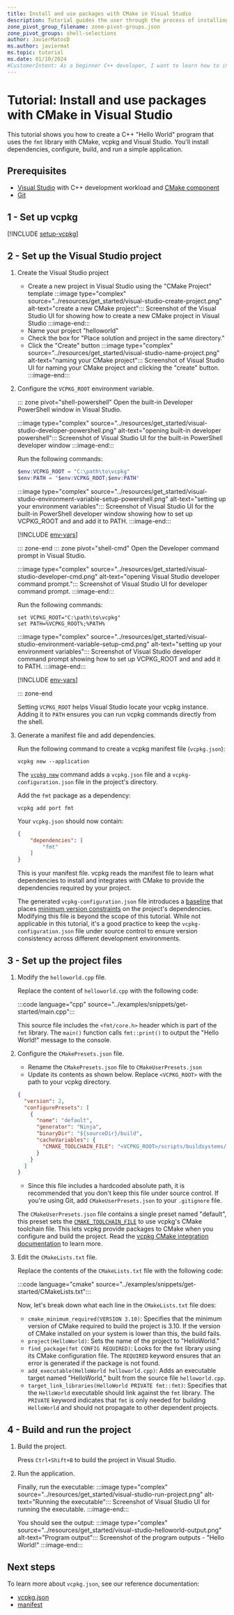 ```yaml
---
title: Install and use packages with CMake in Visual Studio
description: Tutorial guides the user through the process of installing and using packages with CMake and Visual Studio.
zone_pivot_group_filename: zone-pivot-groups.json
zone_pivot_groups: shell-selections
author: JavierMatosD
ms.author: javiermat
ms.topic: tutorial
ms.date: 01/10/2024
#CustomerIntent: As a beginner C++ developer, I want to learn how to install and manage packages using CMake and Visual Studio, so that I can easily set up and maintain C++ projects with necessary dependencies.
---
```


# Tutorial: Install and use packages with CMake in Visual Studio

This tutorial shows you how to create a C++ "Hello World" program that uses the `fmt` library with CMake, vcpkg and Visual Studio. You'll install dependencies, configure, build, and run a simple application.

## Prerequisites

- [Visual Studio](<https://visualstudio.microsoft.com/downloads/>) with C++ development workload and [CMake component](</cpp/build/cmake-projects-in-visual-studio#installation>)
- [Git](<https://git-scm.com/downloads>)

## 1 - Set up vcpkg

[!INCLUDE [setup-vcpkg](includes/setup-vcpkg.md)]

## 2 - Set up the Visual Studio project

1. Create the Visual Studio project

    * Create a new project in Visual Studio using the "CMake Project" template
    :::image type="complex" source="../resources/get_started/visual-studio-create-project.png" alt-text="create a new CMake project":::
        Screenshot of the Visual Studio UI for showing how to create a new CMake project in Visual Studio
    :::image-end:::
    * Name your project "helloworld"
    * Check the box for "Place solution and project in the same directory."
    * Click the "Create" button
    :::image type="complex" source="../resources/get_started/visual-studio-name-project.png" alt-text="naming your CMake project":::
        Screenshot of Visual Studio UI for naming your CMake project and clicking the "create" button.
    :::image-end:::

2. Configure the `VCPKG_ROOT` environment variable.

    ::: zone pivot="shell-powershell"
    Open the built-in Developer PowerShell window in Visual Studio.

    :::image type="complex" source="../resources/get_started/visual-studio-developer-powershell.png" alt-text="opening built-in developer powershell":::
        Screenshot of Visual Studio UI for the built-in PowerShell developer window
    :::image-end:::

    Run the following commands:

    ```PowerShell
    $env:VCPKG_ROOT = "C:\path\to\vcpkg"
    $env:PATH = "$env:VCPKG_ROOT;$env:PATH"
    ```

    :::image type="complex" source="../resources/get_started/visual-studio-environment-variable-setup-powershell.png" alt-text="setting up your environment variables":::
        Screenshot of Visual Studio UI for the built-in PowerShell developer window showing how to set up VCPKG_ROOT and and add it to PATH.
    :::image-end:::

    [!INCLUDE [env-vars](../../includes/env-vars.md)]

    ::: zone-end
    ::: zone pivot="shell-cmd"
    Open the Developer command prompt in Visual Studio.

    :::image type="complex" source="../resources/get_started/visual-studio-developer-cmd.png" alt-text="opening Visual Studio developer command prompt.":::
        Screenshot of Visual Studio UI for developer command prompt.
    :::image-end:::

    Run the following commands:

    ```console
    set VCPKG_ROOT="C:\path\to\vcpkg"
    set PATH=%VCPKG_ROOT%;%PATH%
    ```

    :::image type="complex" source="../resources/get_started/visual-studio-environment-variable-setup-cmd.png" alt-text="setting up your environment variables":::
        Screenshot of Visual Studio developer command prompt showing how to set up VCPKG_ROOT and and add it to PATH.
    :::image-end:::

    [!INCLUDE [env-vars](../../includes/env-vars.md)]

    ::: zone-end

    Setting `VCPKG_ROOT` helps Visual Studio locate your vcpkg instance.
    Adding it to `PATH` ensures you can run vcpkg commands directly from the shell.

1. Generate a manifest file and add dependencies.

    Run the following command to create a vcpkg manifest file (`vcpkg.json`):

    ```console
    vcpkg new --application
    ```

    The [`vcpkg new`](../commands/new.md) command adds a `vcpkg.json` file and a `vcpkg-configuration.json` file in the project's directory.

    Add the `fmt` package as a dependency:

    ```console
    vcpkg add port fmt
    ```

    Your `vcpkg.json` should now contain:

    ```json
    {
        "dependencies": [
            "fmt"
        ]
    }
    ```

    This is your manifest file. vcpkg reads the manifest file to learn what dependencies to install and integrates with CMake to provide the dependencies required by your project.

    The generated `vcpkg-configuration.json` file introduces a [baseline](../reference/vcpkg-configuration-json.md#registry-baseline) that places [minimum version constraints](../users/versioning.md) on the project's dependencies. Modifying this file is beyond the scope of this tutorial. While not applicable in this tutorial, it's a good practice to keep the `vcpkg-configuration.json` file under source control to ensure version consistency across different development environments.

## 3 - Set up the project files

1. Modify the `helloworld.cpp` file.

    Replace the content of `helloworld.cpp` with the following code:

    :::code language="cpp" source="../examples/snippets/get-started/main.cpp":::

    This source file includes the `<fmt/core.h>` header which is part of the `fmt` library. The `main()` function calls `fmt::print()` to output the "Hello World!" message to the console.

2. Configure the `CMakePresets.json` file.

   * Rename the `CMakePresets.json` file to `CMakeUserPresets.json`
   * Update its contents as shown below. Replace `<VCPKG_ROOT>` with the path to your vcpkg directory.
  
    ```json
    {
      "version": 2,
      "configurePresets": [
        {
          "name": "default",
          "generator": "Ninja",
          "binaryDir": "${sourceDir}/build",
          "cacheVariables": {
            "CMAKE_TOOLCHAIN_FILE": "<VCPKG_ROOT>/scripts/buildsystems/vcpkg.cmake"
          }
        }
      ]
    }
    ```

    * Since this file includes a hardcoded absolute path, it is recommended that you don't keep this file under source control. If you're using Git, add `CMakeUserPresets.json` to your `.gitignore` file.

    The `CMakeUserPresets.json` file contains a single preset named "default", this preset sets the [`CMAKE_TOOLCHAIN_FILE`](<https://cmake.org/cmake/help/latest/variable/CMAKE_TOOLCHAIN_FILE.html>) to use vcpkg's CMake toolchain file. This lets vcpkg provide packages to CMake when you configure and build the project. Read the [vcpkg CMake integration documentation](../users/buildsystems/cmake-integration.md) to learn more.

3. Edit the `CMakeLists.txt` file.

    Replace the contents of the `CMakeLists.txt` file with the following code:

    :::code language="cmake" source="../examples/snippets/get-started/CMakeLists.txt":::

    Now, let's break down what each line in the `CMakeLists.txt` file does:

    - `cmake_minimum_required(VERSION 3.10)`: Specifies that the minimum version of CMake required to build the project is 3.10. If the version of CMake installed on your system is lower than this, the build fails.
    - `project(HelloWorld)`: Sets the name of the project to "HelloWorld."
    - `find_package(fmt CONFIG REQUIRED)`: Looks for the `fmt` library using its CMake configuration file. The `REQUIRED` keyword ensures that an error is generated if the package is not found.
    - `add_executable(HelloWorld helloworld.cpp)`: Adds an executable target named "HelloWorld," built from the source file `helloworld.cpp`.
    - `target_link_libraries(HelloWorld PRIVATE fmt::fmt)`: Specifies that the `HelloWorld` executable should link against the `fmt` library. The `PRIVATE` keyword indicates that `fmt` is only needed for building `HelloWorld` and should not propagate to other dependent projects.

## 4 - Build and run the project

1. Build the project.

   Press `Ctrl+Shift+B` to build the project in Visual Studio.

2. Run the application.

    Finally, run the executable:
    :::image type="complex" source="../resources/get_started/visual-studio-run-project.png" alt-text="Running the executable":::
        Screenshot of Visual Studio UI for running the executable.
    :::image-end:::

    You should see the output:
    :::image type="complex" source="../resources/get_started/visual-studio-helloworld-output.png" alt-text="Program output":::
        Screenshot of the program outputs - "Hello World!"
    :::image-end:::

## Next steps

To learn more about `vcpkg.json`, see our reference documentation:

- [vcpkg.json](../reference/vcpkg-json.md)
- [manifest](../concepts/manifest-mode.md)
